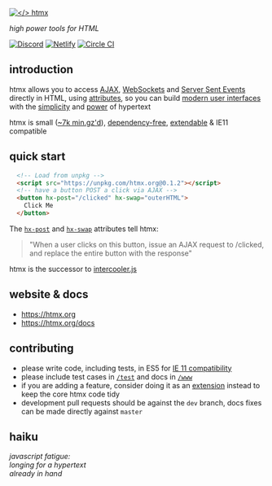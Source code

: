 [![</> htmx](https://raw.githubusercontent.com/bigskysoftware/htmx/master/www/img/htmx_logo.1.png "high power tools for HTML")](https://htmx.org)

*high power tools for HTML*

[![Discord](https://img.shields.io/discord/725789699527933952)](https://htmx.org/discord)
[![Netlify](https://img.shields.io/netlify/dba3fc85-d9c9-476a-a35a-e52a632cef78)](https://app.netlify.com/sites/htmx/deploys)
[![Circle CI](https://circleci.com/gh/bigskysoftware/htmx.svg?style=shield)](https://app.circleci.com/pipelines/github/bigskysoftware/htmx)

## introduction

htmx allows you to access  [AJAX](https://htmx.org/docs#ajax), 
[WebSockets](https://htmx.org/docs#websockets) and [Server Sent Events](https://htmx.org/docs#sse) 
directly in HTML, using [attributes](https://htmx.org/reference#attributes), so you can build 
[modern user interfaces](https://htmx.org/examples) with the [simplicity](https://en.wikipedia.org/wiki/HATEOAS) and 
[power](https://www.ics.uci.edu/~fielding/pubs/dissertation/rest_arch_style.htm) of hypertext

htmx is small ([~7k min.gz'd](https://unpkg.com/htmx.org/dist/)), 
[dependency-free](https://github.com/bigskysoftware/htmx/blob/master/package.json),
[extendable](https://htmx.org/extensions) & 
IE11 compatible

## quick start

```html
  <!-- Load from unpkg -->
  <script src="https://unpkg.com/htmx.org@0.1.2"></script>
  <!-- have a button POST a click via AJAX -->
  <button hx-post="/clicked" hx-swap="outerHTML">
    Click Me
  </button>
```

The [`hx-post`](https://htmx.org/attributes/hx-post) and [`hx-swap`](https://htmx.org/attributes/hx-swap) attributes tell htmx:

> "When a user clicks on this button, issue an AJAX request to /clicked, and replace the entire button with the response"

htmx is the successor to [intercooler.js](http://intercoolerjs.org)

## website & docs

* <https://htmx.org>
* <https://htmx.org/docs>

## contributing

* please write code, including tests, in ES5 for [IE 11 compatibility](https://stackoverflow.com/questions/39902809/support-for-es6-in-internet-explorer-11)
* please include test cases in [`/test`](https://github.com/bigskysoftware/htmx/tree/dev/test) and docs in [`/www`](https://github.com/bigskysoftware/htmx/tree/dev/www)
* if you are adding a feature, consider doing it as an [extension](https://htmx.org/extensions) instead to
keep the core htmx code tidy
* development pull requests should be against the `dev` branch, docs fixes can be made directly against `master`

## haiku

*javascript fatigue:<br/>
longing for a hypertext<br/>
already in hand*
